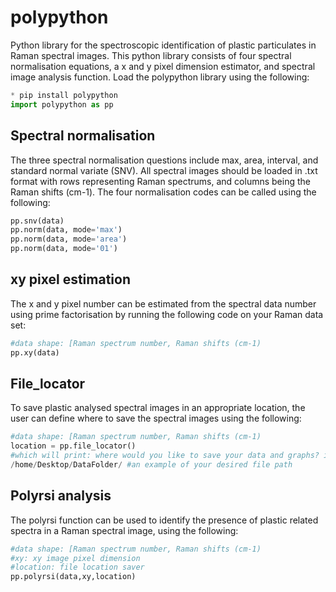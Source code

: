 # polypython
Python library for the spectroscopic identification of plastic particulates in Raman spectral images. This python library consists of four spectral normalisation equations, a x and y pixel dimension estimator, and spectral image analysis function. Load the polypython library using the following:

```python
* pip install polypython
import polypython as pp
```
## Spectral normalisation
The three spectral normalisation questions include max, area, interval, and standard normal variate (SNV). All spectral images should be loaded in .txt format with rows representing Raman spectrums, and columns being the Raman shifts (cm-1). The four normalisation codes can be called using the following:

```python
pp.snv(data)
pp.norm(data, mode='max')
pp.norm(data, mode='area')
pp.norm(data, mode='01')
```

## xy pixel estimation
The x and y pixel number can be estimated from the spectral data number using prime factorisation by running the following code on your Raman data set:
```python
#data shape: [Raman spectrum number, Raman shifts (cm-1)
pp.xy(data)
```

## File_locator
To save plastic analysed spectral images in an appropriate location, the user can define where to save the spectral images using the following:
```python
#data shape: [Raman spectrum number, Raman shifts (cm-1)
location = pp.file_locator()
#which will print: where would you like to save your data and graphs? i.e. "/home/Desktop/DataFolder" 
/home/Desktop/DataFolder/ #an example of your desired file path
```

## Polyrsi analysis
The polyrsi function can be used to identify the presence of plastic related spectra in a Raman spectral image, using the following:
```python
#data shape: [Raman spectrum number, Raman shifts (cm-1)
#xy: xy image pixel dimension
#location: file location saver
pp.polyrsi(data,xy,location)
```
